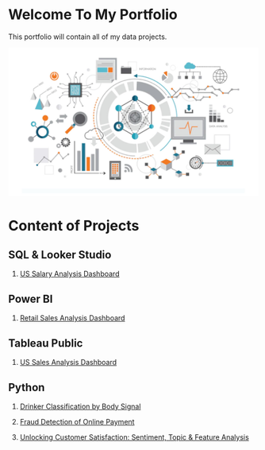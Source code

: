 # Welcome To My Portfolio
This portfolio will contain all of my data projects.

![alt text](image.png)

# Content of Projects

## SQL & Looker Studio
1. [US Salary Analysis Dashboard](https://github.com/prateeppyntk/data-projects/tree/4a8d5a705e4e4521be8de3707ba99e2b07026dc2/US%20Salary%20Analysis%20Dashboard)

## Power BI 
1. [Retail Sales Analysis Dashboard](https://github.com/prateeppyntk/data-projects/tree/4a8d5a705e4e4521be8de3707ba99e2b07026dc2/Retail%20Sales%20Analysis%20Dashboard)

## Tableau Public 
1. [US Sales Analysis Dashboard](https://github.com/prateeppyntk/data-projects/tree/4a8d5a705e4e4521be8de3707ba99e2b07026dc2/US%20Sales%20Analysis%20Dashboard)
  
## Python 
1. [Drinker Classification by Body Signal](https://github.com/prateeppyntk/data-projects/tree/99e4385ab85154468f5482e2ec6e661530248a25/Drinker%20Classification%20By%20Body%20Signal)
  
2. [Fraud Detection of Online Payment](https://github.com/prateeppyntk/data-projects/tree/99e4385ab85154468f5482e2ec6e661530248a25/Sales%20Analysis%20Dashboard%20(Using%20The%20Retail%20Sales%20Dataset))
  
3. [Unlocking Customer Satisfaction: Sentiment, Topic & Feature Analysis](https://github.com/prateeppyntk/data-projects/tree/99e4385ab85154468f5482e2ec6e661530248a25/Unlocking%20Customer%20Satisfaction%3A%20Sentiment%2C%20Topic%20%26%20Feature%20Analysis)
